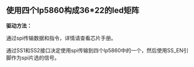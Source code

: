 ## 使用四个lp5860构成36*22的led矩阵

**驱动方法：**

通过spi传输数据和指令，详情请查看芯片手册。

通过SS1和SS2接口决定使用spi传输到四个lp5860中的一个，然后使用SS_EN引脚作为spi片选的信号。